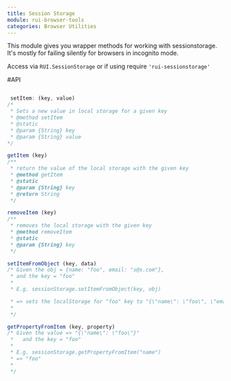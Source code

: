 ```yaml
---
title: Session Storage
module: rui-browser-tools
categories: Browser Utilities
---
```


This module gives you wrapper methods for working with sessionstorage. It's mostly for failing silently for browsers in
incognito mode.

Access via <code>RUI.SessionStorage</code> or if using require <code>'rui-sessionstorage'</code>

#API
```javascript

 setItem: (key, value)
/*
 * Sets a new value in local storage for a given key
 * @method setItem
 * @static
 * @param {String} key
 * @param {String} value
*/

getItem (key)
/**
 * return the value of the local storage with the given key
 * @method getItem
 * @static
 * @param {String} key
 * @return String
 */

removeItem (key)
/**
 * removes the local storage with the given key
 * @method removeItem
 * @static
 * @param {String} key
 */

setItemFromObject (key, data)
/* Given the obj = {name: "foo", email: "s@s.com"},
 * and the key = "foo"
 *
 * E.g. sessionStorage.setItemFromObject(key, obj)

 * => sets the localStorage for "foo" key to "{\"name\": \"foo\", \"email\": \"s@s.com\" }"
 *
 */

getPropertyFromItem (key, property)
/* Given the value => "{\"name\": \"foo\"}"
 *   and the key = "foo"
 *
 * E.g. sessionStorage.getPropertyFromItem("name")
 * => "foo"
 *
 */

```
